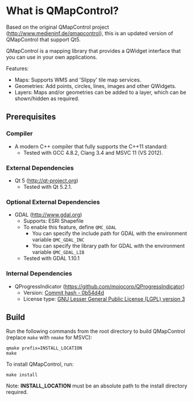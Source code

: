 # What is QMapControl?
Based on the original QMapControl project (http://www.medieninf.de/qmapcontrol), this is an updated version of QMapControl that support Qt5.

QMapControl is a mapping library that provides a QWidget interface that you can use in your own applications.

Features:
- Maps: Supports WMS and 'Slippy' tile map services.
- Geometries: Add points, circles, lines, images and other QWidgets.
- Layers: Maps and/or geometries can be added to a layer, which can be shown/hidden as required.

## Prerequisites
### Compiler
- A modern C++ compiler that fully supports the C++11 standard:
  - Tested with GCC 4.8.2, Clang 3.4 and MSVC 11 (VS 2012).

### External Dependencies
- Qt 5 (http://qt-project.org)
  - Tested with Qt 5.2.1.

### Optional External Dependencies
- GDAL (http://www.gdal.org)
  - Supports: ESRI Shapefile
  - To enable this feature, define `QMC_GDAL`
    - You can specify the include path for GDAL with the environment variable `QMC_GDAL_INC`
    - You can specify the library path for GDAL with the environment variable `QMC_GDAL_LIB`
  - Tested with GDAL 1.10.1
  
### Internal Dependencies
- QProgressIndicator (https://github.com/mojocorp/QProgressIndicator)
  - Version: [Commit hash - 0b54d4d](https://github.com/mojocorp/QProgressIndicator/tree/0b54d4d/)
  - License type: [GNU Lesser General Public License (LGPL) version 3](https://github.com/mojocorp/QProgressIndicator/blob/0b54d4d/LICENSE)

## Build
Run the following commands from the root directory to build QMapControl (replace `make` with `nmake` for MSVC):
```Shell
qmake prefix=INSTALL_LOCATION
make
````
To install QMapControl, run:
````
make install
````
Note: **INSTALL_LOCATION** must be an absolute path to the install directory required.

